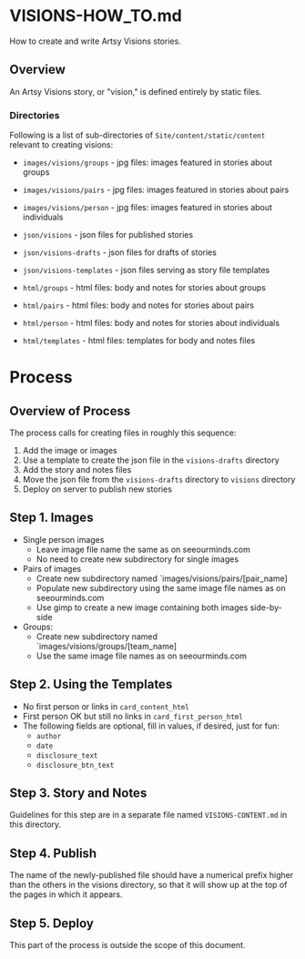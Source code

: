 
# VISIONS-HOW_TO.md

How to create and write Artsy Visions stories.

## Overview

An Artsy Visions story, or "vision," is defined entirely by static files.

### Directories

Following is a list of sub-directories of `Site/content/static/content`
relevant to creating visions:

- `images/visions/groups` - jpg files: images featured in stories about groups
- `images/visions/pairs` - jpg files: images featured in stories about pairs
- `images/visions/person` - jpg files: images featured in stories about individuals

- `json/visions` - json files for published stories
- `json/visions-drafts` - json files for drafts of stories
- `json/visions-templates` - json files serving as story file templates

- `html/groups` - html files: body and notes for stories about groups
- `html/pairs` - html files: body and notes for stories about pairs
- `html/person` - html files: body and notes for stories about individuals
- `html/templates` - html files: templates for body and notes files

# Process

## Overview of Process

The process calls for creating files in roughly this sequence:

1. Add the image or images
2. Use a template to create the json file in the `visions-drafts` directory
3. Add the story and notes files
4. Move the json file from the `visions-drafts` directory to `visions` directory
5. Deploy on server to publish new stories

## Step 1. Images

- Single person images
  - Leave image file name the same as on seeourminds.com
  - No need to create new subdirectory for single images
- Pairs of images
  - Create new subdirectory named `images/visions/pairs/[pair_name]
  - Populate new subdirectory using the same image file names as on seeourminds.com
  - Use gimp to create a new image containing both images side-by-side
- Groups:
  - Create new subdirectory named `images/visions/groups/[team_name]
  - Use the same image file names as on seeourminds.com

## Step 2. Using the Templates

- No first person or links in `card_content_html`
- First person OK but still no links in `card_first_person_html`
- The following fields are optional, fill in values, if desired, just for fun:
  - `author`
  - `date`
  - `disclosure_text`
  - `disclosure_btn_text`

## Step 3. Story and Notes

Guidelines for this step are in a separate file named `VISIONS-CONTENT.md` in this directory.

## Step 4. Publish

The name of the newly-published file should have a numerical prefix higher than the others in
the visions directory, so that it will show up at the top of the pages in which it appears.

## Step 5. Deploy

This part of the process is outside the scope of this document.

